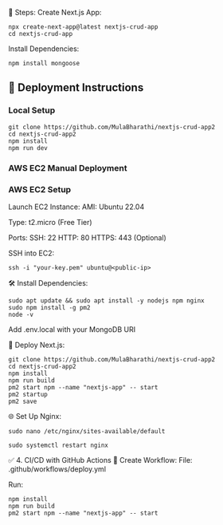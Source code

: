🔧 Steps:
Create Next.js App:
```
npx create-next-app@latest nextjs-crud-app
cd nextjs-crud-app
```

Install Dependencies:
```
npm install mongoose
```



## 🚀 Deployment Instructions

###  Local Setup

```
git clone https://github.com/MulaBharathi/nextjs-crud-app2
cd nextjs-crud-app2
npm install
npm run dev
```


### AWS EC2 Manual Deployment
###  AWS EC2 Setup
Launch EC2 Instance:
AMI: Ubuntu 22.04

Type: t2.micro (Free Tier)

Ports:
SSH: 22
HTTP: 80
HTTPS: 443 (Optional)

SSH into EC2:

```
ssh -i "your-key.pem" ubuntu@<public-ip>
```

🛠️ Install Dependencies:
```
sudo apt update && sudo apt install -y nodejs npm nginx
sudo npm install -g pm2
node -v
```

Add .env.local with your MongoDB URI


🚀 Deploy Next.js:
```
git clone https://github.com/MulaBharathi/nextjs-crud-app2
cd nextjs-crud-app2
npm install
npm run build
pm2 start npm --name "nextjs-app" -- start
pm2 startup
pm2 save
```

🌐 Set Up Nginx:
```
sudo nano /etc/nginx/sites-available/default
```

```
sudo systemctl restart nginx
```

✅ 4. CI/CD with GitHub Actions
🔧 Create Workflow:
File: .github/workflows/deploy.yml





Run:

```
npm install
npm run build
pm2 start npm --name "nextjs-app" -- start
```
